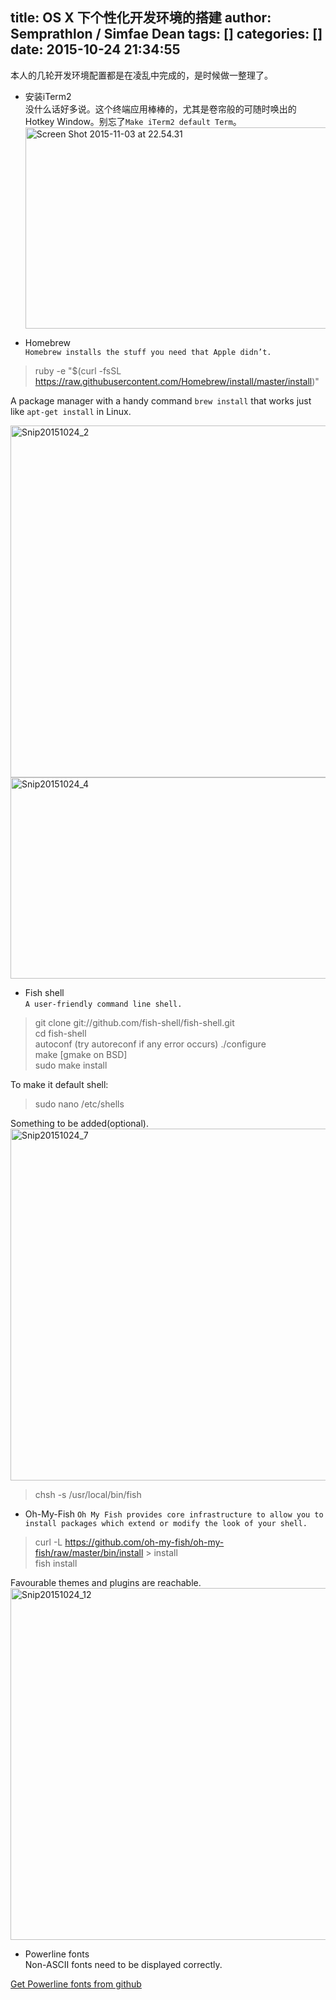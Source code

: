 title: OS X 下个性化开发环境的搭建
author: Semprathlon / Simfae Dean
tags: []
categories: []
date: 2015-10-24 21:34:55
---
本人的几轮开发环境配置都是在凌乱中完成的，是时候做一整理了。

- 安装iTerm2   
没什么话好多说。这个终端应用棒棒的，尤其是卷帘般的可随时唤出的Hotkey Window。别忘了`Make iTerm2 default Term`。
<a href="/blog/uploads/2015/10/Screen-Shot-2015-11-03-at-22.54.31.png"><img src="/blog/uploads/2015/10/Screen-Shot-2015-11-03-at-22.54.31.png" alt="Screen Shot 2015-11-03 at 22.54.31" width="515" height="322" class="alignnone size-full wp-image-1358" /></a>
   
- Homebrew   
`Homebrew installs the stuff you need that Apple didn’t.`   

> ruby -e "$(curl -fsSL https://raw.githubusercontent.com/Homebrew/install/master/install)"   

A package manager with a handy command `brew install` that works just like `apt-get install` in Linux.

<a href="/blog/uploads/2015/10/Snip20151024_2.png"><img src="/blog/uploads/2015/10/Snip20151024_2.png" alt="Snip20151024_2" width="697" height="563" class="alignnone size-full wp-image-1343" /></a>
<a href="/blog/uploads/2015/10/Snip20151024_4.png"><img src="/blog/uploads/2015/10/Snip20151024_4-1024x322.png" alt="Snip20151024_4" width="1024" height="322" class="alignnone size-large wp-image-1344" /></a>
<!--more-->

- Fish shell   
`A user-friendly command line shell.` 

> git clone git://github.com/fish-shell/fish-shell.git  
> cd fish-shell  
> autoconf  (try autoreconf if any error occurs)
> ./configure  
> make [gmake on BSD]  
> sudo make install  

To make it default shell:

> sudo nano /etc/shells   

Something to be added(optional).   
<a href="/blog/uploads/2015/10/Snip20151024_7.png"><img src="/blog/uploads/2015/10/Snip20151024_7.png" alt="Snip20151024_7" width="697" height="563" class="alignnone size-full wp-image-1346" /></a>
> chsh -s /usr/local/bin/fish


- Oh-My-Fish
`Oh My Fish provides core infrastructure to allow you to install packages which extend or modify the look of your shell. `

> curl -L https://github.com/oh-my-fish/oh-my-fish/raw/master/bin/install > install   
> fish install    

Favourable themes and plugins are reachable.
<a href="/blog/uploads/2015/10/Snip20151024_12.png"><img src="/blog/uploads/2015/10/Snip20151024_12.png" alt="Snip20151024_12" width="697" height="563" class="alignnone size-full wp-image-1348" /></a>

- Powerline fonts   
Non-ASCII fonts need to be displayed correctly.

[Get Powerline fonts from github](https://github.com/powerline/fonts)